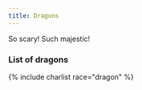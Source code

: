 ```yaml
---
title: Dragons
---
```


So scary! Such majestic!

### List of dragons

{% include charlist race="dragon" %}
